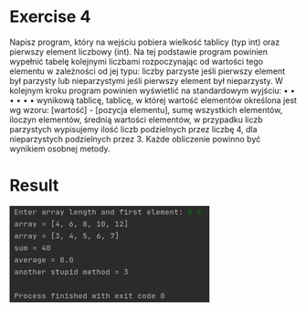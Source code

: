 # Exercise 4
Napisz program, który na wejściu pobiera wielkość tablicy (typ int) oraz pierwszy element liczbowy
(int). Na tej podstawie program powinien wypełnić tabelę kolejnymi liczbami rozpoczynając od
wartości tego elementu w zależności od jej typu: liczby parzyste jeśli pierwszy element był parzysty
lub nieparzystymi jeśli pierwszy element był nieparzysty.
W kolejnym kroku program powinien wyświetlić na standardowym wyjściu:
•
•
•
•
•
•
wynikową tablicę,
tablicę, w której wartość elementów określona jest wg wzoru: [wartość] - [pozycja elementu],
sumę wszystkich elementów,
iloczyn elementów,
średnią wartości elementów,
w przypadku liczb parzystych wypisujemy ilość liczb podzielnych przez liczbę 4, dla
nieparzystych podzielnych przez 3.
Każde obliczenie powinno być wynikiem osobnej metody.
# Result
![Result](./img.png?raw=true)